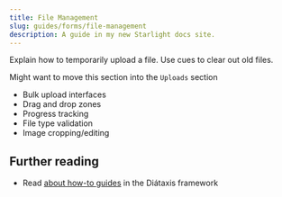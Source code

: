 ```yaml
---
title: File Management
slug: guides/forms/file-management
description: A guide in my new Starlight docs site.
---
```


Explain how to temporarily upload a file. Use cues to clear out old files.

Might want to move this section into the `Uploads` section

- Bulk upload interfaces
- Drag and drop zones
- Progress tracking
- File type validation
- Image cropping/editing

## Further reading

- Read [about how-to guides](https://diataxis.fr/how-to-guides/) in the Diátaxis framework
